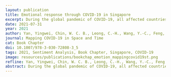 ```yaml
---
layout: publication
title: Emotional response through COVID-19 in Singapore
excerpt: During the global pandemic of COVID-19, all affected countries have taken a series of contingent measures to thwart the spreading of the virus. Singapore is one of the countries affected by the first wave of the COVID-19 outbreak in January 2020. It entered the “Circuit Breaker” (CB) period on 7 April 2020 when most workplaces were closed and all schools moved to full day home-based learning.
date: 2021-07-31
year: 2021
author: Yan, Yingwei, Chin, W. C. B., Leong, C.-H., Wang, Y.-C., Feng, C.-C.
journal: Mapping COVID-19 in Space and Time
cat: Book Chapter
doi: 10.1007/978-3-030-72808-3_5
tags: 2021, Sentiment Analysis, Book Chapter, Singapore, COVID-19
image: resources/publications/bookchap_emotion_mappingcovid19st.png
refline: Yan, Yingwei, Chin, W. C. B., Leong, C.-H., Wang, Y.-C., Feng, C.-C. (in press) Emotional response through COVID-19 in Singapore. In S.-L. Shaw, D. Sui (eds.), Mapping COVID-19 in Space and Time, Book Series: Human Dynamics in Smart Cities. Springer, Switzerland. ISBN：978-3-030-72807-6. DOI：10.1007/978-3-030-72808-3_5
abstract: During the global pandemic of COVID-19, all affected countries have taken a series of contingent measures to thwart the spreading of the virus. Singapore is one of the countries affected by the first wave of the COVID-19 outbreak in January 2020. It entered the “Circuit Breaker” (CB) period on 7 April 2020 when most workplaces were closed and all schools moved to full day home-based learning. While the pandemic has evidently changed the daily routine of the residents, the emotional impact on them is less known. This study aimed to explore the emotional impacts of COVID-19 to the Singapore society during the pandemic. By analyzing social media (Twitter) data through sentiment analysis, this study revealed and discussed the residents' emotion patterns and their changes due to COVID-19 along the dimensions of anger, fear, anticipation, trust, surprise, sadness, joy, and disgust. The study found that people in Singapore generally had a high level of trust and positive attitude facing the crisis, but the emotional responses vary among people twitted with different languages.
---
```


